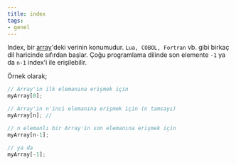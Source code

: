 ```yaml
---
title: index
tags:
- genel
---
```


Index, bir [array](/array)'deki verinin konumudur. `Lua, COBOL, Fortran` vb. gibi birkaç dil haricinde sıfırdan başlar.
Çoğu programlama dilinde son elemente `-1` ya da `n-1` index'i ile erişilebilir.

Örnek olarak;

```javascript
// Array'in ilk elemanına erişmek için
myArray[0];

// Array'in n'inci elemanına erişmek için (n tamsayı)
myArray[n]; // 

// n elemanlı bir Array'in son elemanına erişmek için
myArray[n-1];

// ya da
myArray[-1];
```
